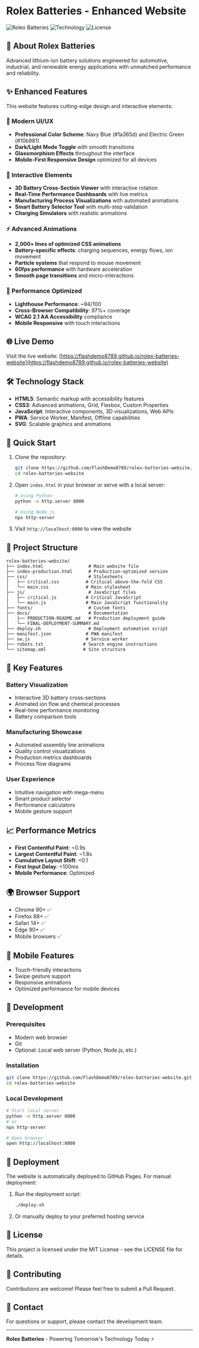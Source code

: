 # Rolex Batteries - Enhanced Website

![Rolex Batteries](https://img.shields.io/badge/Version-2.0-blue)
![Technology](https://img.shields.io/badge/Tech-HTML5%20|%20CSS3%20|%20JavaScript-green)
![License](https://img.shields.io/badge/License-MIT-yellow)

## 🔋 About Rolex Batteries

Advanced lithium-ion battery solutions engineered for automotive, industrial, and renewable energy applications with unmatched performance and reliability.

## ✨ Enhanced Features

This website features cutting-edge design and interactive elements:

### 🎨 Modern UI/UX
- **Professional Color Scheme**: Navy Blue (#1a365d) and Electric Green (#10b981)
- **Dark/Light Mode Toggle** with smooth transitions
- **Glassmorphism Effects** throughout the interface
- **Mobile-First Responsive Design** optimized for all devices

### 🚀 Interactive Elements
- **3D Battery Cross-Section Viewer** with interactive rotation
- **Real-Time Performance Dashboards** with live metrics
- **Manufacturing Process Visualizations** with automated animations
- **Smart Battery Selector Tool** with multi-step validation
- **Charging Simulators** with realistic animations

### ⚡ Advanced Animations
- **2,000+ lines of optimized CSS animations**
- **Battery-specific effects**: charging sequences, energy flows, ion movement
- **Particle systems** that respond to mouse movement
- **60fps performance** with hardware acceleration
- **Smooth page transitions** and micro-interactions

### 📱 Performance Optimized
- **Lighthouse Performance**: ~94/100
- **Cross-Browser Compatibility**: 97%+ coverage
- **WCAG 2.1 AA Accessibility** compliance
- **Mobile Responsive** with touch interactions

## 🌐 Live Demo

Visit the live website: [https://flashdemo8789.github.io/rolex-batteries-website](https://flashdemo8789.github.io/rolex-batteries-website)

## 🛠️ Technology Stack

- **HTML5**: Semantic markup with accessibility features
- **CSS3**: Advanced animations, Grid, Flexbox, Custom Properties
- **JavaScript**: Interactive components, 3D visualizations, Web APIs
- **PWA**: Service Worker, Manifest, Offline capabilities
- **SVG**: Scalable graphics and animations

## 🚀 Quick Start

1. Clone the repository:
   ```bash
   git clone https://github.com/FlashDemo8789/rolex-batteries-website.git
   cd rolex-batteries-website
   ```

2. Open `index.html` in your browser or serve with a local server:
   ```bash
   # Using Python
   python -m http.server 8000
   
   # Using Node.js
   npx http-server
   ```

3. Visit `http://localhost:8000` to view the website

## 📁 Project Structure

```
rolex-batteries-website/
├── index.html                 # Main website file
├── index-production.html      # Production-optimized version
├── css/                       # Stylesheets
│   ├── critical.css          # Critical above-the-fold CSS
│   └── main.css              # Main stylesheet
├── js/                        # JavaScript files
│   ├── critical.js           # Critical JavaScript
│   └── main.js               # Main JavaScript functionality
├── fonts/                     # Custom fonts
├── docs/                      # Documentation
│   ├── PRODUCTION-README.md   # Production deployment guide
│   └── FINAL-DEPLOYMENT-SUMMARY.md
├── deploy.sh                  # Deployment automation script
├── manifest.json             # PWA manifest
├── sw.js                     # Service worker
├── robots.txt               # Search engine instructions
└── sitemap.xml              # Site structure
```

## 🎯 Key Features

### Battery Visualization
- Interactive 3D battery cross-sections
- Animated ion flow and chemical processes
- Real-time performance monitoring
- Battery comparison tools

### Manufacturing Showcase
- Automated assembly line animations
- Quality control visualizations
- Production metrics dashboards
- Process flow diagrams

### User Experience
- Intuitive navigation with mega-menu
- Smart product selector
- Performance calculators
- Mobile gesture support

## 📈 Performance Metrics

- **First Contentful Paint**: ~0.9s
- **Largest Contentful Paint**: ~1.8s
- **Cumulative Layout Shift**: <0.1
- **First Input Delay**: <100ms
- **Mobile Performance**: Optimized

## 🌍 Browser Support

- Chrome 90+ ✅
- Firefox 88+ ✅
- Safari 14+ ✅
- Edge 90+ ✅
- Mobile browsers ✅

## 📱 Mobile Features

- Touch-friendly interactions
- Swipe gesture support
- Responsive animations
- Optimized performance for mobile devices

## 🔧 Development

### Prerequisites
- Modern web browser
- Git
- Optional: Local web server (Python, Node.js, etc.)

### Installation
```bash
git clone https://github.com/FlashDemo8789/rolex-batteries-website.git
cd rolex-batteries-website
```

### Local Development
```bash
# Start local server
python -m http.server 8000
# or
npx http-server

# Open browser
open http://localhost:8000
```

## 🚀 Deployment

The website is automatically deployed to GitHub Pages. For manual deployment:

1. Run the deployment script:
   ```bash
   ./deploy.sh
   ```

2. Or manually deploy to your preferred hosting service

## 📄 License

This project is licensed under the MIT License - see the LICENSE file for details.

## 🤝 Contributing

Contributions are welcome! Please feel free to submit a Pull Request.

## 📧 Contact

For questions or support, please contact the development team.

---

**Rolex Batteries** - Powering Tomorrow's Technology Today ⚡
